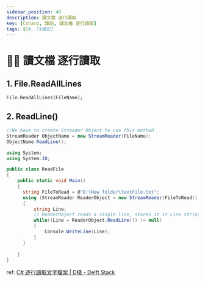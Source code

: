 ```yaml
---
sidebar_position: 40
description: 讀文檔 逐行讀取
key: [Csharp, 雜記, 讀文檔 逐行讀取]
tags: [C#, C#雜記]
---
```


# 👩‍💻 讀文檔 逐行讀取

## 1. File.ReadAllLines

```text
File.ReadAllLines(FileName);
```

## 2. ReadLine()

```csharp
//We have to create Streader Object to use this method
StreamReader ObjectName = new StreamReader(FileName);
ObjectName.ReadLine();
```

```csharp
using System;
using System.IO;

public class ReadFile
{
    public static void Main()
    {
      string FileToRead = @"D:\New folder\textFile.txt";
      using (StreamReader ReaderObject = new StreamReader(FileToRead))
      {
          string Line;
          // ReaderObject reads a single line, stores it in Line string variable and then displays it on console
          while((Line = ReaderObject.ReadLine()) != null)
          {
              Console.WriteLine(Line);
          }
      }
        
    }
}
```

ref: [C# 逐行讀取文字檔案 | D棧 - Delft Stack](https://www.delftstack.com/zh-tw/howto/csharp/how-to-read-a-text-file-line-by-line-in-csharp/#%e4%bd%bf%e7%94%a8-c-%e4%b8%ad%e7%9a%84-filereadalllines-%e6%96%b9%e6%b3%95%e9%80%90%e8%a1%8c%e8%ae%80%e5%8f%96%e6%96%87%e5%ad%97%e6%aa%94%e6%a1%88)
